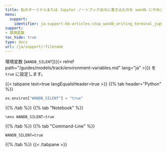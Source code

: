 ```yaml
---
title: 私のターミナルまたは Jupyter ノートブック出力に書き込むのを wandb にやめさせるにはどうすればいいですか？
menu:
  support:
    identifier: ja-support-kb-articles-stop_wandb_writing_terminal_jupyter_notebook_output
support:
- 環境変数
toc_hide: true
type: docs
url: /ja/support/:filename
---
```


環境変数 [`WANDB_SILENT`]({{< relref path="/guides/models/track/environment-variables.md" lang="ja" >}}) を `true` に設定します。

{{< tabpane text=true langEqualsHeader=true >}}
  {{% tab header="Python" %}}
```python
os.environ["WANDB_SILENT"] = "true"
```
  {{% /tab %}}
  {{% tab "Notebook" %}}
```python
%env WANDB_SILENT=true
```
  {{% /tab %}}
  {{% tab "Command-Line" %}}
```shell
WANDB_SILENT=true
```
  {{% /tab %}}
{{< /tabpane >}}